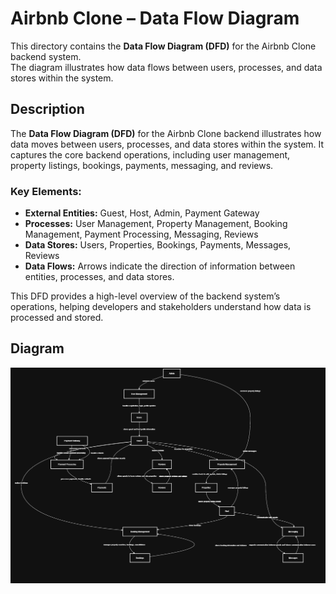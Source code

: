 # Airbnb Clone – Data Flow Diagram

This directory contains the **Data Flow Diagram (DFD)** for the Airbnb Clone backend system.  
The diagram illustrates how data flows between users, processes, and data stores within the system.

## Description

The **Data Flow Diagram (DFD)** for the Airbnb Clone backend illustrates how data moves between users, processes, and data stores within the system. It captures the core backend operations, including user management, property listings, bookings, payments, messaging, and reviews.

### Key Elements:
- **External Entities:** Guest, Host, Admin, Payment Gateway  
- **Processes:** User Management, Property Management, Booking Management, Payment Processing, Messaging, Reviews  
- **Data Stores:** Users, Properties, Bookings, Payments, Messages, Reviews  
- **Data Flows:** Arrows indicate the direction of information between entities, processes, and data stores.

This DFD provides a high-level overview of the backend system’s operations, helping developers and stakeholders understand how data is processed and stored.

## Diagram
![Data Flow Diagram](./data-flow.png)

